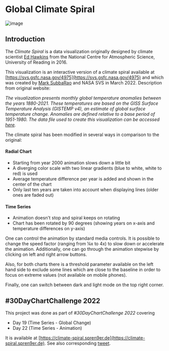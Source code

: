 # Global Climate Spiral

![image](data/images/tweet01.gif "Global Climate Spiral")

## Introduction

The _Climate Spiral_ is a data visualization originally designed
by climate scientist [Ed Hawkins](https://twitter.com/ed_hawkins)
from the National Centre for Atmospheric Science, University of Reading in 2016.

This visualization is an interactive version of a climate spiral available at [https://svs.gsfc.nasa.gov/4975](https://svs.gsfc.nasa.gov/4975) and which was created by [Mark SubbaRao](https://twitter.com/marksubbarao) and NASA SVS in March 2022. Description from original website:

_The visualization presents monthly global temperature anomalies
between the years 1880-2021. These temperatures are based on the GISS
Surface Temperature Analysis (GISTEMP v4), an estimate of global
surface temperature change. Anomalies are defined relative to a base
period of 1951-1980. The data file used to create this visualization
can be accessed [here](https://data.giss.nasa.gov/gistemp/tabledata_v4/GLB.Ts+dSST.csv)._

The climate spiral has been modified in several ways in comparison to the original:

#### Radial Chart

- Starting from year 2000 animation slows down a little bit
- A diverging color scale with two linear gradients (blue to white, white to red) is used
- Average temperature difference per year is added and shown in the center of the chart
- Only last ten years are taken into account when displaying lines (older ones are faded out)

#### Time Series

- Animation doesn't stop and spiral keeps on rotating
- Chart has been rotated by 90 degrees (showing years on x-axis and temperature differences on y-axis)

One can control the animation by standard media controls. It is possible to change the speed factor (ranging from ¼x to 4x) to slow down or accelerate the animation. Additionally, one can go through the animation stepwise by clicking on left and right arrow buttons.

Also, for both charts there is a threshold parameter available on the left hand side to exclude some lines which are close to the baseline in order to focus on extreme values (not available on mobile phones).

Finally, one can switch between dark and light mode on the top right corner.

## #30DayChartChallenge 2022

This project was done as part of _#30DayChartChallenge 2022_ covering

- Day 19 (Time Series - Global Change)
- Day 22 (Time Series - Animation)

It is available at [https://climate-spiral.spren9er.de](https://climate-spiral.spren9er.de). See also corresponding [tweet](https://twitter.com/spren9er/status/1516291303931322369).
